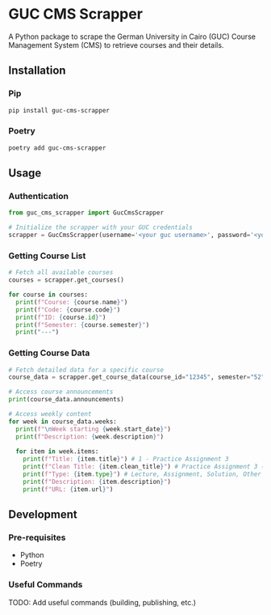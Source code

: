 # GUC CMS Scrapper

A Python package to scrape the German University in Cairo (GUC) Course Management System (CMS) to retrieve courses and their details.

## Installation


### Pip
```bash
pip install guc-cms-scrapper
```

### Poetry
```bash
poetry add guc-cms-scrapper
```

## Usage

### Authentication

```python
from guc_cms_scrapper import GucCmsScrapper

# Initialize the scrapper with your GUC credentials
scrapper = GucCmsScrapper(username='<your guc username>', password='<your guc password>')
```

### Getting Course List

```python
# Fetch all available courses
courses = scrapper.get_courses()

for course in courses:
  print(f"Course: {course.name}")
  print(f"Code: {course.code}")
  print(f"ID: {course.id}")
  print(f"Semester: {course.semester}")
  print("---")
```

### Getting Course Data

```python
# Fetch detailed data for a specific course
course_data = scrapper.get_course_data(course_id="12345", semester="52")

# Access course announcements
print(course_data.announcements)

# Access weekly content
for week in course_data.weeks:
  print(f"\nWeek starting {week.start_date}")
  print(f"Description: {week.description}")
  
  for item in week.items:
    print(f"Title: {item.title}") # 1 - Practice Assignment 3
    print(f"Clean Title: {item.clean_title}") # Practice Assignment 3 (without the leading number)
    print(f"Type: {item.type}") # Lecture, Assignment, Solution, Other
    print(f"Description: {item.description}")
    print(f"URL: {item.url}")
```

## Development

### Pre-requisites
- Python
- Poetry

### Useful Commands
TODO: Add useful commands (building, publishing, etc.)
